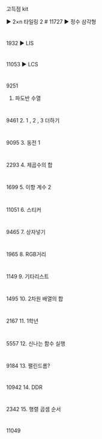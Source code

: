 고득점 kit


▶ 2×n 타일링 2 #
11727
▶ 정수 삼각형
#
1932
▶ LIS
#
11053
▶ LCS
#
9251
1. 파도반 수열
#
9461
2.
1
,
2
,
3 더하기
#
9095
3. 동전
1
#
2293
4. 제곱수의 합
#
1699
5. 이항 계수
2
#
11051
6. 스티커
#
9465
7. 상자넣기
#
1965
8. RGB거리
#
1149
9. 기타리스트
#
1495
10.
2차원 배열의 합
#
2167
11.
1학년
#
5557
12. 신나는 함수 실행
#
9184
13. 팰린드롬?
#
10942
14. DDR
#
2342
15. 행렬 곱셈 순서
#
11049
